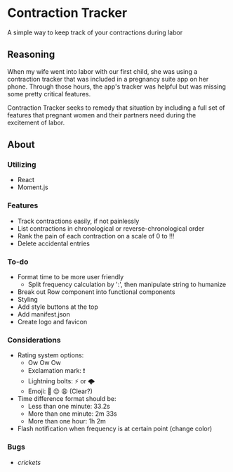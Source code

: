 # Contraction Tracker

A simple way to keep track of your contractions during labor

## Reasoning

When my wife went into labor with our first child, she was using a contraction tracker that was included in a pregnancy suite app on her phone. Through those hours, the app's tracker was helpful but was missing some pretty critical features.

Contraction Tracker seeks to remedy that situation by including a full set of features that pregnant women and their partners need during the excitement of labor.

## About

### Utilizing
- React
- Moment.js

### Features
- Track contractions easily, if not painlessly
- List contractions in chronological or reverse-chronological order
- Rank the pain of each contraction on a scale of 0 to !!!
- Delete accidental entries

### To-do
- Format time to be more user friendly
  - Split frequency calculation by ':', then manipulate string to humanize
- Break out Row component into functional components
- Styling
- Add style buttons at the top
- Add manifest.json
- Create logo and favicon

### Considerations
- Rating system options:
  - Ow Ow Ow
  - Exclamation mark: ❗
  - Lightning bolts: ⚡ or 🌩
  - Emoji: 🙁 😣 😩 (Clear?)
- Time difference format should be:
  - Less than one minute: 33.2s
  - More than one minute: 2m 33s
  - More than one hour: 1h 2m
- Flash notification when frequency is at certain point (change color)

### Bugs
- *crickets*
